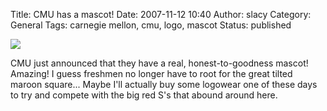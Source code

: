 Title: CMU has a mascot!
Date: 2007-11-12 10:40
Author: slacy
Category: General
Tags: carnegie mellon, cmu, logo, mascot
Status: published

[![](http://www.cmu.edu/homepage/images/mascot_236x236.jpg)](http://www.cmu.edu/homepage/practical/2007/fall/mascot-debut.shtml)

CMU just announced that they have a real, honest-to-goodness mascot!
Amazing! I guess freshmen no longer have to root for the great tilted
maroon square... Maybe I'll actually buy some logowear one of these days
to try and compete with the big red S's that abound around here.

